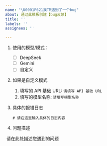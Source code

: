 ```yaml
---
name: "\U0001F621我TM遇到了一个bug"
about: 通过此模板创建【bug反馈】
title: ''
labels: ''
assignees: ''

---
```


1. 使用的模型/模式：

   - [ ] DeepSeek
   - [ ] Gemini
   - [ ] 自定义

2. 如果是自定义模式

   1. 填写的 API 基础 URL: `请填写 API 基础 URL`
   2. 填写的模型名称:  `请填写模型名称`

3. 具体的报错日志

   ```plaintext
   # 请在这里输入具体的日志内容
   
   ```

4. 问题描述

​	请在此处描述您遇到的问题
